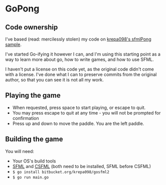 # GoPong #

## Code ownership ##
I've based (read: mercilessly stolen) my code on [krepa098's sfmlPong sample](https://bitbucket.org/krepa098/gosfml2-samples).

I've started Go-ifying it however I can, and I'm using this starting point as a way to learn more about go, how to write games, and how to use SFML.

I haven't put a license on this code yet, as the original code didn't come with a license. I've done what I can to preserve commits from the original author, so that you can see it is not all my work.

## Playing the game ##
- When requested, press space to start playing, or escape to quit.
- You may press escape to quit at any time - you will not be prompted for confirmation
- Press up and down to move the paddle. You are the left paddle.

## Building the game ##
You will need:
- Your OS's build tools
- [SFML]( http://github.com/LaurentGomila/SFML ) and [CSFML]( http://github.com/LaurentGomila/CSFML ) (both need to be installed, SFML before CSFML)
- `$ go install bitbucket.org/krepa098/gosfml2`
- `$ go run main.go`
